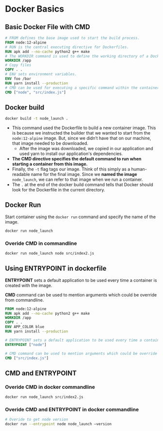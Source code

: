 # **Docker Basics**

## **Basic Docker File with CMD**
```dockerfile
# FROM defines the base image used to start the build process.
FROM node:12-alpine 
# RUN is the central executing directive for Dockerfiles.
RUN apk add --no-cache python2 g++ make
# The WORKDIR command is used to define the working directory of a Docker container at any given time. 
WORKDIR /app
# Copy files
COPY . .
# ENV sets environment variables.
ENV foo /bar
RUN yarn install --production
# CMD can be used for executing a specific command within the container.
CMD ["node", "src/index.js"]
```


## **Docker build**
```bash
docker build -t node_launch .

```

- This command used the Dockerfile to build a new container image. This is because we instructed the builder that we wanted to start from the `node:12-alpine` image. But, since we didn’t have that on our machine, that image needed to be downloaded.
  - After the image was downloaded, we copied in our application and used yarn to install our application's dependencies. 
- **The CMD directive specifies the default command to run when starting a container from this image.**
- Finally, the `-t` flag tags our image. Think of this simply as a human-readable name for the final image. Since we **named the image** `node_launch`, we can refer to that image when we run a container.
- The `.` at the end of the docker build command tells that Docker should look for the Dockerfile in the current directory.



## **Docker Run**
Start container using the `docker run` command and specify the name of the image.
```bash
docker run node_launch
```

### **Overide CMD in commandline** 
```bash
docker run node_launch node src/index2.js
```

## **Using ENTRYPOINT in dockerfile**

**ENTRYPOINT** sets a default application to be used every time a container is created with the image.

**CMD** command can be used to mention arguments which could be override from commandline.

```dockerfile
FROM node:12-alpine 
RUN apk add --no-cache python2 g++ make
WORKDIR /app
COPY . .
ENV APP_COLOR blue
RUN yarn install --production

# ENTRYPOINT sets a default application to be used every time a container is created with the image.
ENTRYPOINT ["node"]

# CMD command can be used to mention arguments which could be override from commandline.
CMD ["src/index.js"]
```


## **CMD and ENTRYPOINT**

### **Overide CMD in docker commandline** 
```bash
docker run node_launch src/index2.js
```

### **Overide CMD and ENTRYPOINT in docker commandline** 
```bash
# Overide to get node version
docker run --entrypoint node node_launch –version
```